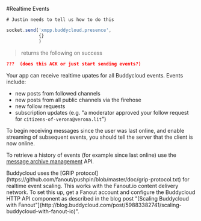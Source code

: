 #Realtime Events

```shell
# Justin needs to tell us how to do this
```

```javascript
socket.send('xmpp.buddycloud.presence',
            {}
            )
```
> returns the following on success

```json
???  (does this ACK or just start sending events?)
```

Your app can receive realtime upates for all Buddycloud events. Events include:

* new posts from followed channels
* new posts from all public channels via the firehose
* new follow requests
* subscription updates (e.g. "a moderator approved your follow request for `citizens-of-verona@verona.lit`")

To begin receiving messages since the user was last online, and enable streaming of subsequent events, you should tell the server that the client is now online.

To retrieve a history of events (for example since last online) use the [message archive management](#retrieve-message-history) API. 

<aside>Buddycloud uses the [GRIP protocol](https://github.com/fanout/pushpin/blob/master/doc/grip-protocol.txt) for realtime event scaling. This works with the Fanout.io content delivery network. To set this up, get a Fanout account and configure the Buddycloud HTTP API component as described in the blog post "[Scaling Buddycloud with Fanout"](http://blog.buddycloud.com/post/59883382741/scaling-buddycloud-with-fanout-io)".</aside>
